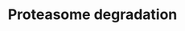---
annotations:
- type: Pathway Ontology
  value: ubiquitin/proteasome degradation pathway
authors:
- Nsalomonis
- MaintBot
- Ddigles
- Egonw
- Eweitz
description: ''
last-edited: 2021-05-16
organisms:
- Saccharomyces cerevisiae
redirect_from:
- /index.php/Pathway:WP158
- /instance/WP158
schema-jsonld:
- '@context': https://schema.org/
  '@id': https://wikipathways.github.io/pathways/WP158.html
  '@type': Dataset
  creator:
    '@type': Organization
    name: WikiPathways
  description: ''
  keywords:
  - PRE9
  - HLA-A
  - HLA-H
  - UBI4
  - HLA-F
  - PSMB10
  - RPN3
  - RPN9
  - RPT4
  - RPT3
  - PSMD6
  - PRE7
  - RPN10
  - PSME1
  - UBC4
  - UBA1
  - PRE5
  - SCL1
  - PSMD5
  - RPT2
  - HLA-E
  - PUP1
  - PUP2
  - UBE2D1
  - PSMB8
  - RPT6
  - PSME2
  - HLA-B
  - HIST1H2AB
  - PSMB3
  - RPT1
  - UBC5
  - PRE3
  - HLA-G
  - HTA2
  - HLA-C
  - PSME3
  - RPN2
  - PSMB9
  - ATP
  - RPN5
  - RPN12
  - IFNG
  - RPN6
  - RPT5
  - UBE1L
  - PRE8
  - HLA-J
  - RPN8
  - PRE1
  - PRE4
  - NEDD4
  - UBE2B
  - NAS2
  - RPN1
  - PRE2
  - HTZ1
  - PRE10
  - PRE6
  - NAS6
  license: CC0
  name: Proteasome degradation
seo: CreativeWork
title: Proteasome degradation
wpid: WP158
---